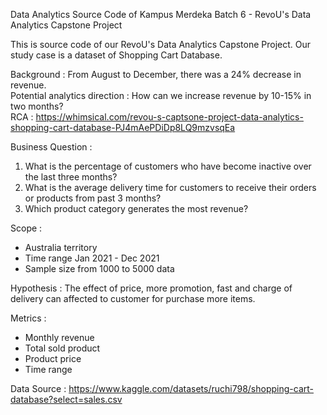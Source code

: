 Data Analytics Source Code of Kampus Merdeka Batch 6 - RevoU's Data Analytics Capstone Project

This is source code of our RevoU's Data Analytics Capstone Project. Our study case is a dataset of Shopping Cart Database.

Background : From August to December, there was a 24% decrease in revenue.</br>
Potential analytics direction : How can we increase revenue by 10-15% in two months?</br>
RCA : https://whimsical.com/revou-s-captsone-project-data-analytics-shopping-cart-database-PJ4mAePDiDp8LQ9mzvsqEa

Business Question : 
1. What is the percentage of customers who have become inactive over the last three months?
2. What is the average delivery time for customers to receive their orders or products from past 3 months?
3. Which product category generates the most revenue?

Scope :
- Australia territory
- Time range Jan 2021 - Dec 2021
- Sample size from 1000 to 5000 data

Hypothesis : The effect of price, more promotion, fast and charge of delivery can affected to customer for purchase more items.

Metrics :
- Monthly revenue
- Total sold product
- Product price
- Time range

Data Source : https://www.kaggle.com/datasets/ruchi798/shopping-cart-database?select=sales.csv
